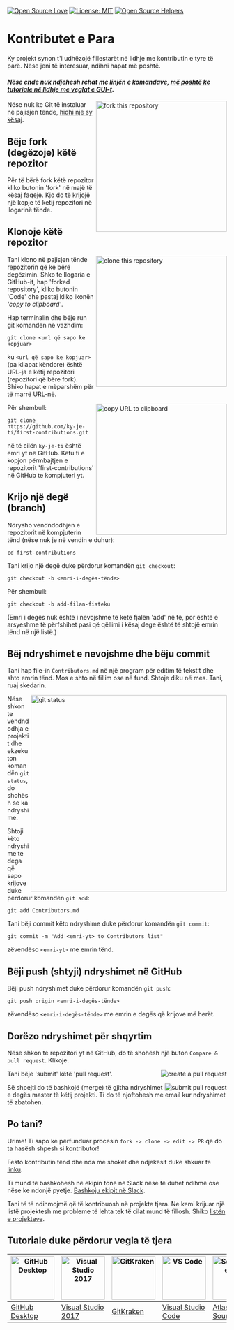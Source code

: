 [![Open Source Love](https://firstcontributions.github.io/open-source-badges/badges/open-source-v1/open-source.svg)](https://github.com/firstcontributions/open-source-badges)
[![License: MIT](https://img.shields.io/badge/License-MIT-green.svg)](https://opensource.org/licenses/MIT)
[![Open Source Helpers](https://www.codetriage.com/roshanjossey/first-contributions/badges/users.svg)](https://www.codetriage.com/roshanjossey/first-contributions)


# Kontributet e Para

Ky projekt synon t'i udhëzojë fillestarët në lidhje me kontributin e tyre të parë. Nëse jeni të interesuar, ndihni hapat më poshtë.

#### *Nëse ende nuk ndjehesh rehat me linjën e komandave, [më poshtë ke tutoriale në lidhje me veglat e GUI-t]( #tutoriale-duke-përdorur-vegla-të-tjera).*

<img align="right" width="300" src="https://firstcontributions.github.io/assets/Readme/fork.png" alt="fork this repository" />

Nëse nuk ke Git të instaluar në pajisjen tënde, [hidhi një sy kësaj]( https://help.github.com/articles/set-up-git/).

## Bëje fork (degëzoje) këtë repozitor

Për të bërë fork këtë repozitor kliko butonin 'fork' në majë të kësaj faqeje. Kjo do të krijojë një kopje të ketij repozitori në llogarinë tënde.

## Klonoje këtë repozitor

<img align="right" width="300" src="https://firstcontributions.github.io/assets/Readme/clone.png" alt="clone this repository" />

Tani klono në pajisjen tënde repozitorin që ke bërë degëzimin. Shko te llogaria e GitHub-it, hap 'forked repository', kliko butonin 'Code' dhe pastaj kliko ikonën *'copy to clipboard'*.

Hap terminalin dhe bëje run git komandën në vazhdim:

```
git clone <url që sapo ke kopjuar>
```
ku `<url që sapo ke kopjuar>` (pa kllapat këndore) është URL-ja e këtij repozitori (repozitori që bëre fork). Shiko hapat e mëparshëm për të marrë URL-në.

<img align="right" width="300" src="https://firstcontributions.github.io/assets/Readme/copy-to-clipboard.png" alt="copy URL to clipboard" />

Për shembull:
```
git clone https://github.com/ky-je-ti/first-contributions.git
```
në të cilën `ky-je-ti` është emri yt në GitHub. Këtu ti e kopjon përmbajtjen e repozitorit 'first-contributions' në GitHub te kompjuteri yt.

## Krijo një degë (branch)

Ndrysho vendndodhjen e repozitorit në kompjuterin tënd (nëse nuk je në vendin e duhur):

```
cd first-contributions
```
Tani krijo një degë duke përdorur komandën `git checkout`:
```
git checkout -b <emri-i-degës-tënde>
```

Për shembull:
```
git checkout -b add-filan-fisteku
```
(Emri i degës nuk është i nevojshme të ketë fjalën 'add' në të, por është e arsyeshme të përfshihet pasi që qëllimi i kësaj dege është të shtojë emrin tënd në një listë.)

## Bëj ndryshimet e nevojshme dhe bëju commit

Tani hap file-in `Contributors.md` në një program për editim të tekstit dhe shto emrin tënd. Mos e shto në fillim ose në fund. Shtoje diku në mes. Tani, ruaj skedarin.

<img align="right" width="450" src="https://firstcontributions.github.io/assets/Readme/git-status.png" alt="git status" />


Nëse shkon te vendndodhja e projektit dhe ekzekuton komandën `git status`, do shohësh se ka ndryshime.


Shtoji këto ndryshime te dega që sapo krijove duke përdorur komandën `git add`:

```
git add Contributors.md
```

Tani bëji commit këto ndryshime duke përdorur komandën `git commit`:
```
git commit -m "Add <emri-yt> to Contributors list"
```
zëvendëso `<emri-yt>` me emrin tënd.

## Bëji push (shtyji) ndryshimet në GitHub

Bëji push ndryshimet duke përdorur komandën `git push`: 
```
git push origin <emri-i-degës-tënde>
```
zëvendëso `<emri-i-degës-tënde>` me emrin e degës që krijove më herët.

## Dorëzo ndryshimet për shqyrtim

Nëse shkon te repozitori yt në GitHub, do të shohësh një buton `Compare & pull request`. Klikoje.

<img style="float: right;" src="https://firstcontributions.github.io/assets/Readme/compare-and-pull.png" alt="create a pull request" />

Tani bëje 'submit' këtë 'pull request'.

<img style="float: right;" src="https://firstcontributions.github.io/assets/Readme/submit-pull-request.png" alt="submit pull request" />

Së shpejti do të bashkojë (merge) të gjitha ndryshimet e degës master të këtij projekti. Ti do të njoftohesh me email kur ndryshimet të zbatohen.

## Po tani?

Urime!  Ti sapo ke përfunduar procesin `fork -> clone -> edit -> PR` që do ta hasësh shpesh si kontributor!

Festo kontributin tënd dhe nda me shokët dhe ndjekësit duke shkuar te [linku](https://firstcontributions.github.io/#social-share).

Ti mund të bashkohesh në ekipin tonë në Slack nëse të duhet ndihmë ose nëse ke ndonjë pyetje. [Bashkoju ekipit në Slack](https://join.slack.com/t/firstcontributors/shared_invite/enQtNjkxNzQwNzA2MTMwLTVhMWJjNjg2ODRlNWZhNjIzYjgwNDIyZWYwZjhjYTQ4OTBjMWM0MmFhZDUxNzBiYzczMGNiYzcxNjkzZDZlMDM).

Tani të të ndihmojmë që të kontribuosh në projekte tjera. Ne kemi krijuar një listë projektesh me probleme të lehta tek të cilat mund të fillosh. Shiko [listën e projekteve](https://firstcontributions.github.io/#project-list).


## Tutoriale duke përdorur vegla të tjera

| <a href="github-desktop-tutorial.md"><img alt="GitHub Desktop" src="https://desktop.github.com/images/desktop-icon.svg" width="100"></a> | <a href="github-windows-vs2017-tutorial.md"><img alt="Visual Studio 2017" src="https://upload.wikimedia.org/wikipedia/commons/c/cd/Visual_Studio_2017_Logo.svg" width="100"></a> | <a href="gitkraken-tutorial.md"><img alt="GitKraken" src="./assets/gk-icon.png" width="100"></a> | <a href="github-windows-vs-code-tutorial.md"><img alt="VS Code" src="https://upload.wikimedia.org/wikipedia/commons/2/2d/Visual_Studio_Code_1.18_icon.svg" width=100></a> | <a href="sourcetree-macos-tutorial.md"><img alt="Sourcetree App" src="https://wac-cdn.atlassian.com/dam/jcr:81b15cde-be2e-4f4a-8af7-9436f4a1b431/Sourcetree-icon-blue.svg" width=100></a> | <a href="github-windows-intellij-tutorial.md"><img alt="IntelliJ IDEA" src="https://upload.wikimedia.org/wikipedia/commons/d/d5/IntelliJ_IDEA_Logo.svg" width=100></a> |
| ------------------------------------------------------------ | ------------------------------------------------------------ | ------------------------------------------------------------ | ------------------------------------------------------------ | ------------------------------------------------------------ | ------------------------------------------------------------ |
| [GitHub Desktop](gui-tool-tutorials/github-desktop-tutorial.md)                 | [Visual Studio 2017](gui-tool-tutorials/github-windows-vs2017-tutorial.md)      | [GitKraken](gui-tool-tutorials/gitkraken-tutorial.md)                           | [Visual Studio Code](gui-tool-tutorials/github-windows-vs-code-tutorial.md)     | [Atlassian Sourcetree](gui-tool-tutorials/sourcetree-macos-tutorial.md)         | [IntelliJ IDEA](gui-tool-tutorials/github-windows-intellij-tutorial.md)         |

